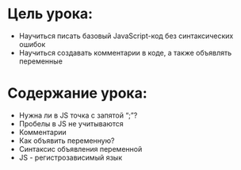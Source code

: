 # Цель урока:

- Научиться писать базовый JavaScript-код без синтаксических ошибок
- Научиться создавать комментарии в коде, а также объявлять переменные

# Содержание урока:

- Нужна ли в JS точка с запятой “;”?
- Пробелы в JS не учитываются
- Комментарии
- Как объявить переменную?
- Синтаксис объявления переменной
- JS - регистрозависимый язык
